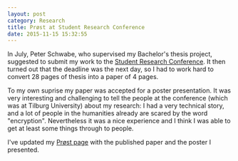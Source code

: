 ```yaml
---
layout: post
category: Research
title: Prøst at Student Research Conference
date: 2015-11-15 15:32:55
---
```


In July, Peter Schwabe, who supervised my Bachelor's thesis project, suggested
to submit my work to the [Student Research Conference][src]. It then turned out 
that the deadline was the next day, so I had to work hard to convert 28 pages
of thesis into a paper of 4 pages.

To my own suprise my paper was accepted for a poster presentation. It was very
interesting and challenging to tell the people at the conference (which was at
Tilburg University) about my research: I had a very technical story, and a lot 
of people in the humanities already are scared by the word "encryption".
Nevertheless it was a nice experience and I think I was able to get at least
some things through to people.

I've updated my [Prøst page][proest] with the published paper and the poster
I presented.


[src]: http://studentresearchconference.nl
[proest]: /proest/
